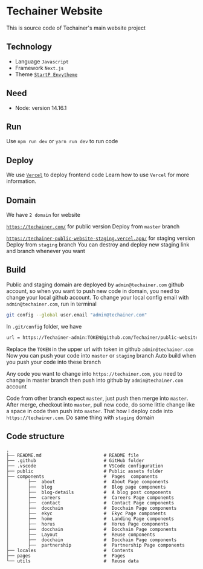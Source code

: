 # Techainer Website

This is source code of Techainer's main website project

## Technology

- Language `Javascript`
- Framework `Next.js`
- Theme [`StartP Envytheme`](https://startp-next.envytheme.com/)

## Need

- Node: version 14.16.1

## Run

Use `npm run dev` or `yarn run dev` to run code

## Deploy

We use [`Vercel`](https://vercel.com/) to deploy frontend code
Learn how to use `Vercel` for more information.

## Domain

We have `2 domain` for website

[`https://techainer.com/`](https://techainer.com/) for public version
Deploy from `master` branch

[`https://techainer-public-website-staging.vercel.app/`](https://techainer-public-website-staging.vercel.app/) for staging version
Deploy from `staging` branch
You can destroy and deploy new staging link and branch whenever you want

## Build

Public and staging domain are deployed by `admin@techainer.com` github account, so when you want to push new code in domain, you need to change your local github account.
To change your local config email with `admin@techainer.com`, run in terminal

```sh
git config --global user.email "admin@techainer.com"
```

In `.git/config` folder, we have
```sh
url = https://Techainer-admin:TOKEN@github.com/Techainer/public-website.git
```

Replace the `TOKEN` in the upper url with token in github `admin@techainer.com`
Now you can push your code into `master` or `staging` branch
Auto build when you push your code into these branch

Any code you want to change into `https://techainer.com`, you need to change in master branch then push into github by `admin@techainer.com` account

Code from other branch expect `master`, just push then merge into `master`. After merge, checkout into `master`, pull new code, do some little change like a space in code then push into `master`. That how I deploy code into `https://techainer.com`. Do same thing with `staging` domain

## Code structure
```
.
├── README.md                       # README file
├── .github                         # GitHub folder
├── .vscode                         # VSCode configuration
├── public                          # Public assets folder
├── components                      #  Pages  components
│       ├──  about                  #  About Page components
│       ├──  blog                   #  Blog page components
│       ├──  blog-details           #  A blog post components
│       ├──  careers                #  Careers Page components
│       ├──  contact                #  Contact Page components
│       ├──  docchain               #  Docchain Page components
│       ├──  ekyc                   #  Ekyc Page components
│       ├──  home                   #  Landing Page components
│       ├──  horus                  #  Horus Page components
│       ├──  docchain               #  Docchain Page components
│       ├──  Layout                 #  Reuse components
│       ├──  docchain               #  Docchain Page components
│       ├──  partnership            #  Partnership Page components
├── locales                         #  Contents
├── pages                           #  Pages
└── utils                           #  Reuse data
```
